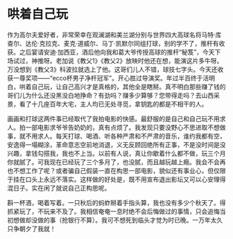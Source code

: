 # 哄着自己玩

作为高尔夫爱好者，非常荣幸在观澜湖和美兰湖分别与世界四大高球名将马特·库查尔、达伦·克拉克、麦克·道威尔、马丁·凯默尔同组打球，别的学不了，推杆有收获。之后宴请安迪·加西亚，酒后他向我和葛大爷传授高球的推杆“秘笈”，今天下场试过，神推呀。老加说《教父1》《教父2》放映时他还在想，能演这片多牛呀。万没想到《教父3》科波拉就选上了他。这哥们儿人不错，球技七字头。今天还收获一尊奖项——“ecco杯男子净杆冠军”。开心胜过导演奖。年过半百终于活明白，哄着自己玩，让自己高兴才是真格的，其他全是瞎掰。真不明白那些赚了钱的哥们儿为什么还没黑没白地挣命？有劲吗？赚多少算够？您带得走吗？去山西采景，看了十几座百年大宅，主人均已无处寻觅，拿钥匙的都是不相干的人。 

画画和打球这两件事已经取代了我拍电影的快感。最舒服的是自己和自己玩不用求人。拍一部电影求爷爷告奶奶的，真有点烦了。我发现只要没野心不思进取不想做事，就不用求人。每天打球、喝酒、听各种严肃和不严肃的音乐，谁约我都有空，安逸得一塌糊涂，革命意志空前地消退，义无反顾回绝所有正事，不是没时间是没兴趣，拿钱勾搭我，我也不上当。以前有人说，真让你歇着什么都不做，玩三个月你就腻了。可我现在已经玩了三个多月了，也没腻，而且越玩越上瘾。我会不会再也不想工作了呢？或者骗自己假装一直在构思一部电影，貌似还有事业心，但仅限于挂在口头上永远不落实。这样做的好处是，既不用宣布退出影坛又可以心安理得混日子。实在闲了就说自己正构思呢。 

斟一杯酒，喝着写着。一只秋后的蚂蚱掰着手指头算，我也没有多少个秋天了。得抓紧玩了，不玩来不及了。我相信奄奄一息时绝不会后悔做过的事情，只会追悔当初想做却没做的事（抢银行不算）。我可不想死到临头才觉为时已晚。一万年太久只争朝夕了我就！